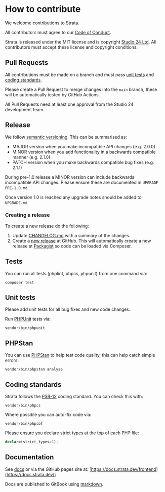 # How to contribute

We welcome contributions to Strata. 

All contributors must agree to our [Code of Conduct](CODE_OF_CONDUCT.md). 

Strata is released under the MIT license and is copyright [Studio 24 Ltd](https://www.studio24.net/). All contributors 
must accept these license and copyright conditions.

## Pull Requests

All contributions must be made on a branch and must pass [unit tests](#tests) and [coding standards](#coding-standards). 

Please create a Pull Request to merge changes into the `main` branch, these will be automatically tested by 
GitHub Actions. 

All Pull Requests need at least one approval from the Studio 24 development team.

## Release

We follow [semantic versioning](https://semver.org/). This can be summarised as:

* MAJOR version when you make incompatible API changes (e.g. 2.0.0)
* MINOR version when you add functionality in a backwards compatible manner (e.g. 2.1.0)
* PATCH version when you make backwards compatible bug fixes (e.g. 2.1.1)
 
During pre-1.0 release a MINOR version can include backwards incompatible API changes. Please ensure these are 
documented in `UPGRADE-PRE-1.0.md`.

Once version 1.0 is reached any upgrade notes should be added to `UPGRADE.md`.
 
### Creating a release
 
To create a new release do the following:

1. Update [CHANGELOG.md](https://github.com/strata/frontend/blob/master/CHANGELOG.md) with a summary of the changes.
1. Create a [new release](https://help.github.com/en/github/administering-a-repository/managing-releases-in-a-repository) 
at GitHub. This will automatically create a new release at [Packagist](https://packagist.org/packages/strata/frontend) 
so code can be loaded via Composer.  

## Tests

You can run all tests (phplint, phpcs, phpunit) from one command via:

```
composer test
```

## Unit tests

Please add unit tests for all bug fixes and new code changes.

Run [PHPUnit](https://phpunit.readthedocs.io/en/8.0/) tests via: 

```
vendor/bin/phpunit
```

## PHPStan

You can use [PHPStan](https://phpstan.org/) to help test code quality, this can help catch simple errors:

```
vendor/bin/phpstan analyse
```

## Coding standards

Strata follows the [PSR-12](https://www.php-fig.org/psr/psr-12/) coding standard. You can check this with:

```
vendor/bin/phpcs
```

Where possible you can auto-fix code via:

```
vendor/bin/phpcbf
```

Please ensure you declare strict types at the top of each PHP file:

```php
declare(strict_types=1);
```

## Documentation

See [docs](docs/README.md) or via the GitHub pages site at: [https://docs.strata.dev/frontend](https://docs.strata.dev/)

Docs are published to GitBook using [markdown](https://docs.gitbook.com/editing-content/markdown).  
